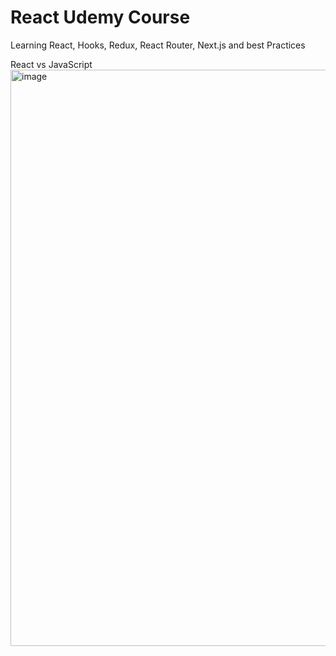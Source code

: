# React Udemy Course
Learning React, Hooks, Redux, React Router, Next.js and best Practices

React vs JavaScript
<img width="1761" height="922" alt="image" src="https://github.com/user-attachments/assets/38f8ce4c-046f-42cd-a9a2-9100033587ec" />
